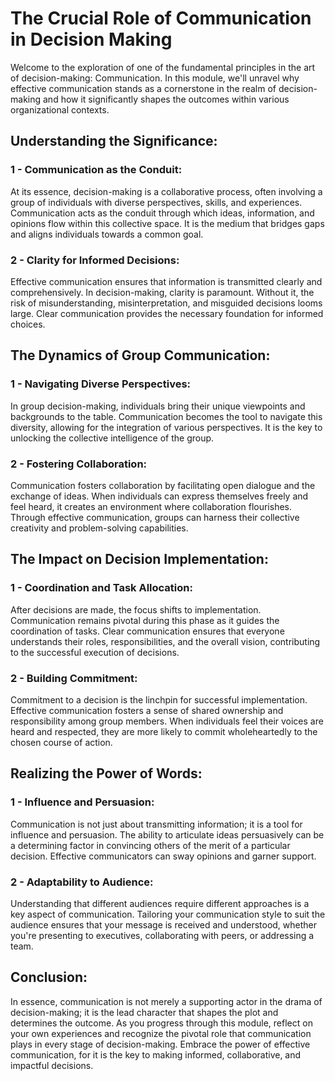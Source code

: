 # The Crucial Role of Communication in Decision Making

Welcome to the exploration of one of the fundamental principles in the art of decision-making: Communication. In this module, we'll unravel why effective communication stands as a cornerstone in the realm of decision-making and how it significantly shapes the outcomes within various organizational contexts.

## Understanding the Significance:

### 1 - Communication as the Conduit:

At its essence, decision-making is a collaborative process, often involving a group of individuals with diverse perspectives, skills, and experiences. Communication acts as the conduit through which ideas, information, and opinions flow within this collective space. It is the medium that bridges gaps and aligns individuals towards a common goal.

### 2 - Clarity for Informed Decisions:

Effective communication ensures that information is transmitted clearly and comprehensively. In decision-making, clarity is paramount. Without it, the risk of misunderstanding, misinterpretation, and misguided decisions looms large. Clear communication provides the necessary foundation for informed choices.

## The Dynamics of Group Communication:

### 1 - Navigating Diverse Perspectives:

In group decision-making, individuals bring their unique viewpoints and backgrounds to the table. Communication becomes the tool to navigate this diversity, allowing for the integration of various perspectives. It is the key to unlocking the collective intelligence of the group.

### 2 - Fostering Collaboration:

Communication fosters collaboration by facilitating open dialogue and the exchange of ideas. When individuals can express themselves freely and feel heard, it creates an environment where collaboration flourishes. Through effective communication, groups can harness their collective creativity and problem-solving capabilities.

## The Impact on Decision Implementation:

### 1 - Coordination and Task Allocation:

After decisions are made, the focus shifts to implementation. Communication remains pivotal during this phase as it guides the coordination of tasks. Clear communication ensures that everyone understands their roles, responsibilities, and the overall vision, contributing to the successful execution of decisions.

### 2 - Building Commitment:

Commitment to a decision is the linchpin for successful implementation. Effective communication fosters a sense of shared ownership and responsibility among group members. When individuals feel their voices are heard and respected, they are more likely to commit wholeheartedly to the chosen course of action.

## Realizing the Power of Words:

### 1 - Influence and Persuasion:

Communication is not just about transmitting information; it is a tool for influence and persuasion. The ability to articulate ideas persuasively can be a determining factor in convincing others of the merit of a particular decision. Effective communicators can sway opinions and garner support.

### 2 - Adaptability to Audience:

Understanding that different audiences require different approaches is a key aspect of communication. Tailoring your communication style to suit the audience ensures that your message is received and understood, whether you're presenting to executives, collaborating with peers, or addressing a team.

## Conclusion:

In essence, communication is not merely a supporting actor in the drama of decision-making; it is the lead character that shapes the plot and determines the outcome. As you progress through this module, reflect on your own experiences and recognize the pivotal role that communication plays in every stage of decision-making. Embrace the power of effective communication, for it is the key to making informed, collaborative, and impactful decisions.
